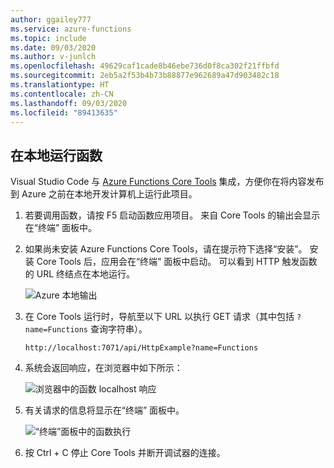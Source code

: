 ```yaml
---
author: ggailey777
ms.service: azure-functions
ms.topic: include
ms.date: 09/03/2020
ms.author: v-junlch
ms.openlocfilehash: 49629caf1cade8b46ebe736d0f8ca302f21ffbfd
ms.sourcegitcommit: 2eb5a2f53b4b73b88877e962689a47d903482c18
ms.translationtype: HT
ms.contentlocale: zh-CN
ms.lasthandoff: 09/03/2020
ms.locfileid: "89413635"
---
```

## <a name="run-the-function-locally"></a>在本地运行函数

Visual Studio Code 与 [Azure Functions Core Tools](../articles/azure-functions/functions-run-local.md) 集成，方便你在将内容发布到 Azure 之前在本地开发计算机上运行此项目。

1. 若要调用函数，请按 F5 启动函数应用项目。 来自 Core Tools 的输出会显示在“终端”  面板中。

1. 如果尚未安装 Azure Functions Core Tools，请在提示符下选择“安装”。  安装 Core Tools 后，应用会在“终端”  面板中启动。 可以看到 HTTP 触发函数的 URL 终结点在本地运行。 

    ![Azure 本地输出](./media/functions-run-function-test-local-vs-code/functions-vscode-f5.png)

1. 在 Core Tools 运行时，导航至以下 URL 以执行 GET 请求（其中包括 `?name=Functions` 查询字符串）。

    `http://localhost:7071/api/HttpExample?name=Functions`

1. 系统会返回响应，在浏览器中如下所示：

    ![浏览器中的函数 localhost 响应](./media/functions-run-function-test-local-vs-code/functions-test-local-browser.png)

1. 有关请求的信息将显示在“终端”  面板中。

    ![“终端”面板中的函数执行](./media/functions-run-function-test-local-vs-code/function-execution-terminal.png)

1. 按 Ctrl + C 停止 Core Tools 并断开调试器的连接。

